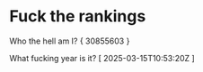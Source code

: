 # Fuck the rankings

Who the hell am I?
{ 30855603 }

What fucking year is it?
[ 2025-03-15T10:53:20Z ]
